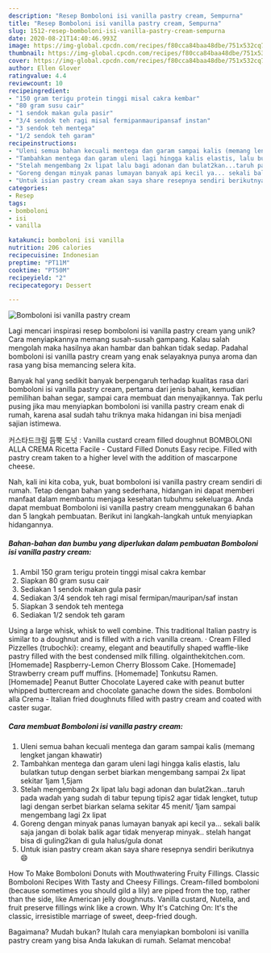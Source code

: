 ```yaml
---
description: "Resep Bomboloni isi vanilla pastry cream, Sempurna"
title: "Resep Bomboloni isi vanilla pastry cream, Sempurna"
slug: 1512-resep-bomboloni-isi-vanilla-pastry-cream-sempurna
date: 2020-08-21T14:40:46.993Z
image: https://img-global.cpcdn.com/recipes/f80cca84baa48dbe/751x532cq70/bomboloni-isi-vanilla-pastry-cream-foto-resep-utama.jpg
thumbnail: https://img-global.cpcdn.com/recipes/f80cca84baa48dbe/751x532cq70/bomboloni-isi-vanilla-pastry-cream-foto-resep-utama.jpg
cover: https://img-global.cpcdn.com/recipes/f80cca84baa48dbe/751x532cq70/bomboloni-isi-vanilla-pastry-cream-foto-resep-utama.jpg
author: Ellen Glover
ratingvalue: 4.4
reviewcount: 10
recipeingredient:
- "150 gram terigu protein tinggi misal cakra kembar"
- "80 gram susu cair"
- "1 sendok makan gula pasir"
- "3/4 sendok teh ragi misal fermipanmauripansaf instan"
- "3 sendok teh mentega"
- "1/2 sendok teh garam"
recipeinstructions:
- "Uleni semua bahan kecuali mentega dan garam sampai kalis (memang lengket jangan khawatir)"
- "Tambahkan mentega dan garam uleni lagi hingga kalis elastis, lalu bulatkan tutup dengan serbet biarkan mengembang sampai 2x lipat sekitar 1jam 1,5jam"
- "Stelah mengembang 2x lipat lalu bagi adonan dan bulat2kan...taruh pada wadah yang sudah di tabur tepung tipis2 agar tidak lengket, tutup lagi dengan serbet biarkan selama sekitar 45 menit/ 1jam sampai mengembang lagi 2x lipat"
- "Goreng dengan minyak panas lumayan banyak api kecil ya... sekali balik saja jangan di bolak balik agar tidak menyerap minyak.. stelah hangat bisa di guling2kan di gula halus/gula donat"
- "Untuk isian pastry cream akan saya share resepnya sendiri berikutnya 😄"
categories:
- Resep
tags:
- bomboloni
- isi
- vanilla

katakunci: bomboloni isi vanilla 
nutrition: 206 calories
recipecuisine: Indonesian
preptime: "PT11M"
cooktime: "PT50M"
recipeyield: "2"
recipecategory: Dessert

---
```



![Bomboloni isi vanilla pastry cream](https://img-global.cpcdn.com/recipes/f80cca84baa48dbe/751x532cq70/bomboloni-isi-vanilla-pastry-cream-foto-resep-utama.jpg)

Lagi mencari inspirasi resep bomboloni isi vanilla pastry cream yang unik? Cara menyiapkannya memang susah-susah gampang. Kalau salah mengolah maka hasilnya akan hambar dan bahkan tidak sedap. Padahal bomboloni isi vanilla pastry cream yang enak selayaknya punya aroma dan rasa yang bisa memancing selera kita.

Banyak hal yang sedikit banyak berpengaruh terhadap kualitas rasa dari bomboloni isi vanilla pastry cream, pertama dari jenis bahan, kemudian pemilihan bahan segar, sampai cara membuat dan menyajikannya. Tak perlu pusing jika mau menyiapkan bomboloni isi vanilla pastry cream enak di rumah, karena asal sudah tahu triknya maka hidangan ini bisa menjadi sajian istimewa.

커스타드크림 듬뿍 도넛 : Vanilla custard cream filled doughnut BOMBOLONI ALLA CREMA Ricetta Facile - Custard Filled Donuts Easy recipe. Filled with pastry cream taken to a higher level with the addition of mascarpone cheese.


Nah, kali ini kita coba, yuk, buat bomboloni isi vanilla pastry cream sendiri di rumah. Tetap dengan bahan yang sederhana, hidangan ini dapat memberi manfaat dalam membantu menjaga kesehatan tubuhmu sekeluarga. Anda dapat membuat Bomboloni isi vanilla pastry cream menggunakan 6 bahan dan 5 langkah pembuatan. Berikut ini langkah-langkah untuk menyiapkan hidangannya.

<!--inarticleads1-->

##### Bahan-bahan dan bumbu yang diperlukan dalam pembuatan Bomboloni isi vanilla pastry cream:

1. Ambil 150 gram terigu protein tinggi misal cakra kembar
1. Siapkan 80 gram susu cair
1. Sediakan 1 sendok makan gula pasir
1. Sediakan 3/4 sendok teh ragi misal fermipan/mauripan/saf instan
1. Siapkan 3 sendok teh mentega
1. Sediakan 1/2 sendok teh garam


Using a large whisk, whisk to well combine. This traditional Italian pastry is similar to a doughnut and is filled with a rich vanilla cream. · Cream Filled Pizzelles (trubochki): creamy, elegant and beautifully shaped waffle-like pastry filled with the best condensed milk filling. olgainthekitchen.com. [Homemade] Raspberry-Lemon Cherry Blossom Cake. [Homemade] Strawberry cream puff muffins. [Homemade] Tonkutsu Ramen. [Homemade] Peanut Butter Chocolate Layered cake with peanut butter whipped buttercream and chocolate ganache down the sides. Bomboloni alla Crema - Italian fried doughnuts filled with pastry cream and coated with caster sugar. 

<!--inarticleads2-->

##### Cara membuat Bomboloni isi vanilla pastry cream:

1. Uleni semua bahan kecuali mentega dan garam sampai kalis (memang lengket jangan khawatir)
1. Tambahkan mentega dan garam uleni lagi hingga kalis elastis, lalu bulatkan tutup dengan serbet biarkan mengembang sampai 2x lipat sekitar 1jam 1,5jam
1. Stelah mengembang 2x lipat lalu bagi adonan dan bulat2kan...taruh pada wadah yang sudah di tabur tepung tipis2 agar tidak lengket, tutup lagi dengan serbet biarkan selama sekitar 45 menit/ 1jam sampai mengembang lagi 2x lipat
1. Goreng dengan minyak panas lumayan banyak api kecil ya... sekali balik saja jangan di bolak balik agar tidak menyerap minyak.. stelah hangat bisa di guling2kan di gula halus/gula donat
1. Untuk isian pastry cream akan saya share resepnya sendiri berikutnya 😄


How To Make Bomboloni Donuts with Mouthwatering Fruity Fillings. Classic Bomboloni Recipes With Tasty and Cheesy Fillings. Cream-filled bomboloni (because sometimes you should gild a lily) are piped from the top, rather than the side, like American jelly doughnuts. Vanilla custard, Nutella, and fruit preserve fillings wink like a crown. Why It&#39;s Catching On: It&#39;s the classic, irresistible marriage of sweet, deep-fried dough. 

Bagaimana? Mudah bukan? Itulah cara menyiapkan bomboloni isi vanilla pastry cream yang bisa Anda lakukan di rumah. Selamat mencoba!
